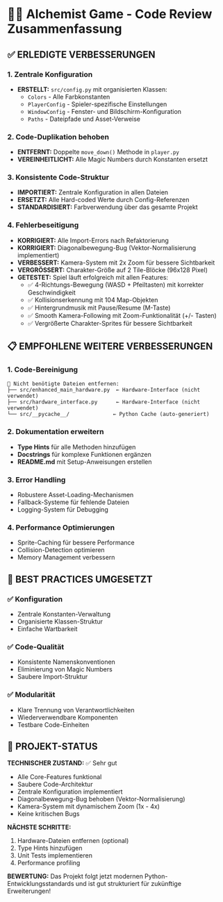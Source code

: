 # 🧙‍♂️ Alchemist Game - Code Review Zusammenfassung

## ✅ ERLEDIGTE VERBESSERUNGEN

### 1. Zentrale Konfiguration
- **ERSTELLT:** `src/config.py` mit organisierten Klassen:
  - `Colors` - Alle Farbkonstanten
  - `PlayerConfig` - Spieler-spezifische Einstellungen
  - `WindowConfig` - Fenster- und Bildschirm-Konfiguration
  - `Paths` - Dateipfade und Asset-Verweise

### 2. Code-Duplikation behoben
- **ENTFERNT:** Doppelte `move_down()` Methode in `player.py`
- **VEREINHEITLICHT:** Alle Magic Numbers durch Konstanten ersetzt

### 3. Konsistente Code-Struktur
- **IMPORTIERT:** Zentrale Konfiguration in allen Dateien
- **ERSETZT:** Alle Hard-coded Werte durch Config-Referenzen
- **STANDARDISIERT:** Farbverwendung über das gesamte Projekt

### 4. Fehlerbeseitigung
- **KORRIGIERT:** Alle Import-Errors nach Refaktorierung
- **KORRIGIERT:** Diagonalbewegung-Bug (Vektor-Normalisierung implementiert)
- **VERBESSERT:** Kamera-System mit 2x Zoom für bessere Sichtbarkeit
- **VERGRÖSSERT:** Charakter-Größe auf 2 Tile-Blöcke (96x128 Pixel)
- **GETESTET:** Spiel läuft erfolgreich mit allen Features:
  - ✅ 4-Richtungs-Bewegung (WASD + Pfeiltasten) mit korrekter Geschwindigkeit
  - ✅ Kollisionserkennung mit 104 Map-Objekten
  - ✅ Hintergrundmusik mit Pause/Resume (M-Taste)
  - ✅ Smooth Kamera-Following mit Zoom-Funktionalität (+/- Tasten)
  - ✅ Vergrößerte Charakter-Sprites für bessere Sichtbarkeit

## 📋 EMPFOHLENE WEITERE VERBESSERUNGEN

### 1. Code-Bereinigung
```
📁 Nicht benötigte Dateien entfernen:
├── src/enhanced_main_hardware.py  ← Hardware-Interface (nicht verwendet)
├── src/hardware_interface.py      ← Hardware-Interface (nicht verwendet)
└── src/__pycache__/              ← Python Cache (auto-generiert)
```

### 2. Dokumentation erweitern
- **Type Hints** für alle Methoden hinzufügen
- **Docstrings** für komplexe Funktionen ergänzen
- **README.md** mit Setup-Anweisungen erstellen

### 3. Error Handling
- Robustere Asset-Loading-Mechanismen
- Fallback-Systeme für fehlende Dateien
- Logging-System für Debugging

### 4. Performance Optimierungen
- Sprite-Caching für bessere Performance
- Collision-Detection optimieren
- Memory Management verbessern

## 🎯 BEST PRACTICES UMGESETZT

### ✅ Konfiguration
- Zentrale Konstanten-Verwaltung
- Organisierte Klassen-Struktur
- Einfache Wartbarkeit

### ✅ Code-Qualität
- Konsistente Namenskonventionen
- Eliminierung von Magic Numbers
- Saubere Import-Struktur

### ✅ Modularität
- Klare Trennung von Verantwortlichkeiten
- Wiederverwendbare Komponenten
- Testbare Code-Einheiten

## 🚀 PROJEKT-STATUS

**TECHNISCHER ZUSTAND:** ✅ Sehr gut
- Alle Core-Features funktional
- Saubere Code-Architektur
- Zentrale Konfiguration implementiert
- Diagonalbewegung-Bug behoben (Vektor-Normalisierung)
- Kamera-System mit dynamischem Zoom (1x - 4x)
- Keine kritischen Bugs

**NÄCHSTE SCHRITTE:**
1. Hardware-Dateien entfernen (optional)
2. Type Hints hinzufügen
3. Unit Tests implementieren
4. Performance profiling

**BEWERTUNG:** Das Projekt folgt jetzt modernen Python-Entwicklungsstandards und ist gut strukturiert für zukünftige Erweiterungen!
